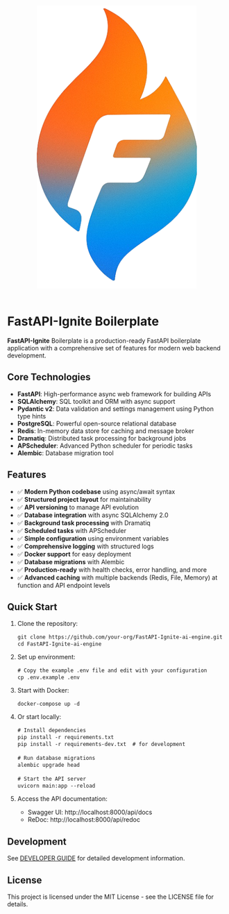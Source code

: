 <p align="center">
  <picture>
    <source media="(prefers-color-scheme: dark)" srcset="/assets/logo-main.png">
    <source media="(prefers-color-scheme: light)" srcset="/assets/logo-main.png">
    <img alt="FastAPI-Ignite Boilerplate " src="/assets/logo-main.png" width="369" height="652" style="max-width: 100%;">
  </picture>
  <br/>
  <br/>
</p>

# FastAPI-Ignite Boilerplate 

**FastAPI-Ignite** Boilerplate is a production-ready FastAPI boilerplate application with a comprehensive set of features for modern web backend development.

## Core Technologies

- **FastAPI**: High-performance async web framework for building APIs
- **SQLAlchemy**: SQL toolkit and ORM with async support
- **Pydantic v2**: Data validation and settings management using Python type hints
- **PostgreSQL**: Powerful open-source relational database
- **Redis**: In-memory data store for caching and message broker
- **Dramatiq**: Distributed task processing for background jobs
- **APScheduler**: Advanced Python scheduler for periodic tasks
- **Alembic**: Database migration tool

## Features

- ✅ **Modern Python codebase** using async/await syntax
- ✅ **Structured project layout** for maintainability
- ✅ **API versioning** to manage API evolution
- ✅ **Database integration** with async SQLAlchemy 2.0
- ✅ **Background task processing** with Dramatiq
- ✅ **Scheduled tasks** with APScheduler
- ✅ **Simple configuration** using environment variables
- ✅ **Comprehensive logging** with structured logs
- ✅ **Docker support** for easy deployment
- ✅ **Database migrations** with Alembic
- ✅ **Production-ready** with health checks, error handling, and more
- ✅ **Advanced caching** with multiple backends (Redis, File, Memory) at function and API endpoint levels

## Quick Start

1. Clone the repository:
   ```
   git clone https://github.com/your-org/FastAPI-Ignite-ai-engine.git
   cd FastAPI-Ignite-ai-engine
   ```

2. Set up environment:
   ```
   # Copy the example .env file and edit with your configuration
   cp .env.example .env
   ```

3. Start with Docker:
   ```
   docker-compose up -d
   ```

4. Or start locally:
   ```
   # Install dependencies
   pip install -r requirements.txt
   pip install -r requirements-dev.txt  # for development

   # Run database migrations
   alembic upgrade head

   # Start the API server
   uvicorn main:app --reload
   ```

5. Access the API documentation:
   - Swagger UI: http://localhost:8000/api/docs
   - ReDoc: http://localhost:8000/api/redoc

## Development

See [DEVELOPER GUIDE](DEVELOPER_GUIDE.md) for detailed development information.

## License

This project is licensed under the MIT License - see the LICENSE file for details.